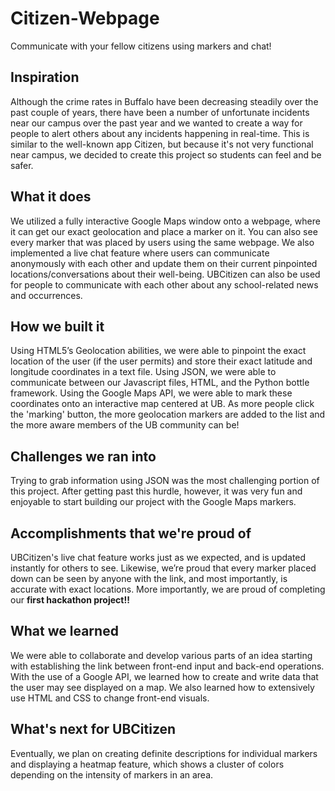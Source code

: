 # Citizen-Webpage
Communicate with your fellow citizens using markers and chat!

## Inspiration
Although the crime rates in Buffalo have been decreasing steadily over the past couple of years, there have been a number of unfortunate incidents near our campus over the past year and we wanted to create a way for people to alert others about any incidents happening in real-time. This is similar to the well-known app Citizen, but because it's not very functional near campus, we decided to create this project so students can feel and be safer.

## What it does
We utilized a fully interactive Google Maps window onto a webpage, where it can get our exact geolocation and place a marker on it. You can also see every marker that was placed by users using the same webpage. We also implemented a live chat feature where users can communicate anonymously with each other and update them on their current pinpointed locations/conversations about their well-being. UBCitizen can also be used for people to communicate with each other about any school-related news and occurrences.

## How we built it
Using HTML5’s Geolocation abilities, we were able to pinpoint the exact location of the user (if the user permits) and store their exact latitude and longitude coordinates in a text file. Using JSON, we were able to communicate between our Javascript files, HTML, and the Python bottle framework. Using the Google Maps API, we were able to mark these coordinates onto an interactive map centered at UB. As more people click the 'marking' button, the more geolocation markers are added to the list and the more aware members of the UB community can be!

## Challenges we ran into
Trying to grab information using JSON was the most challenging portion of this project. After getting past this hurdle, however, it was very fun and enjoyable to start building our project with the Google Maps markers.

## Accomplishments that we're proud of
UBCitizen's live chat feature works just as we expected, and is updated instantly for others to see. Likewise, we’re proud that every marker placed down can be seen by anyone with the link, and most importantly, is accurate with exact locations. More importantly, we are proud of completing our **first hackathon project!!**

## What we learned
We were able to collaborate and develop various parts of an idea starting with establishing the link between front-end input and back-end operations. With the use of a Google API, we learned how to create and write data that the user may see displayed on a map. We also learned how to extensively use HTML and CSS to change front-end visuals. 

## What's next for **UBCitizen**
Eventually, we plan on creating definite descriptions for individual markers and displaying a heatmap feature, which shows a cluster of colors depending on the intensity of markers in an area.
